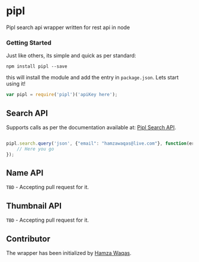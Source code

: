 pipl
==============

Pipl search api wrapper written for rest api in node

### Getting Started

Just like others, its simple and quick as per standard:

`npm install pipl --save`

this will install the module and add the entry in `package.json`. Lets start using it!

```javascript
var pipl = require('pipl')('apiKey here');
```

## Search API

Supports calls as per the documentation available at: [Pipl Search API](http://dev.pipl.com/docs/read/search_api/introduction).

```javascript

pipl.search.query('json', {"email": "hamzawaqas@live.com"}, function(err, data) {
    // Here you go
});
```

## Name API

`TBD` - Accepting pull request for it.

## Thumbnail API

`TBD` - Accepting pull request for it.

## Contributor

The wrapper has been initialized by [Hamza Waqas](http://twitter.com/HamzaWaqas).